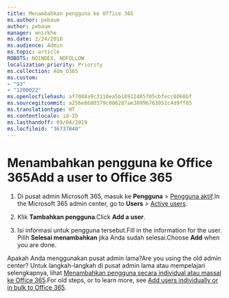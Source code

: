 ```yaml
---
title: Menambahkan pengguna ke Office 365
ms.author: pebaum
author: pebaum
manager: mnirkhe
ms.date: 2/24/2018
ms.audience: Admin
ms.topic: article
ROBOTS: NOINDEX, NOFOLLOW
localization_priority: Priority
ms.collection: Adm_O365
ms.custom:
- "93"
- "1200022"
ms.openlocfilehash: af7088a9c3110ea5b18912485f05cbfecc8068bf
ms.sourcegitcommit: a256e8680379c006287ae30996763051c4d9ff85
ms.translationtype: HT
ms.contentlocale: id-ID
ms.lasthandoff: 09/04/2019
ms.locfileid: "36737840"
---
```

# <a name="add-a-user-to-office-365"></a><span data-ttu-id="c195f-102">Menambahkan pengguna ke Office 365</span><span class="sxs-lookup"><span data-stu-id="c195f-102">Add a user to Office 365</span></span>

1. <span data-ttu-id="c195f-103">Di pusat admin Microsoft 365, masuk ke **Pengguna** >  [Pengguna aktif](https://admin.microsoft.com/Adminportal/Home?source=applauncher#/users).</span><span class="sxs-lookup"><span data-stu-id="c195f-103">In the Microsoft 365 admin center, go to **Users** >  [Active users](https://admin.microsoft.com/Adminportal/Home?source=applauncher#/users).</span></span>

2. <span data-ttu-id="c195f-104">Klik **Tambahkan pengguna**.</span><span class="sxs-lookup"><span data-stu-id="c195f-104">Click **Add a user**.</span></span>

3. <span data-ttu-id="c195f-105">Isi informasi untuk pengguna tersebut.</span><span class="sxs-lookup"><span data-stu-id="c195f-105">Fill in the information for the user.</span></span> <span data-ttu-id="c195f-106">Pilih **Selesai menambahkan** jika Anda sudah selesai.</span><span class="sxs-lookup"><span data-stu-id="c195f-106">Choose **Add** when you are done.</span></span>

<span data-ttu-id="c195f-107">Apakah Anda menggunakan pusat admin lama?</span><span class="sxs-lookup"><span data-stu-id="c195f-107">Are you using the old admin center?</span></span> <span data-ttu-id="c195f-108">Untuk langkah-langkah di pusat admin lama atau mempelajari selengkapnya, lihat [ Menambahkan pengguna secara individual atau massal ke Office 365](https://docs.microsoft.com/office365/admin/add-users/add-users).</span><span class="sxs-lookup"><span data-stu-id="c195f-108">For old steps, or to learn more, see [ Add users individually or in bulk to Office 365](https://docs.microsoft.com/office365/admin/add-users/add-users).</span></span>
  
